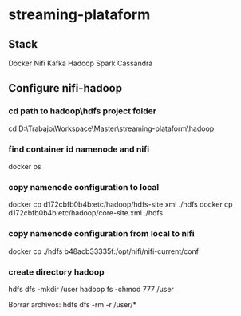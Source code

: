 # streaming-plataform
## Stack
Docker Nifi Kafka Hadoop Spark Cassandra

## Configure nifi-hadoop
### cd path to hadoop\hdfs project folder
cd D:\Trabajo\Workspace\Master\streaming-plataform\hadoop

### find container id namenode and nifi
docker ps

### copy namenode configuration to local
docker cp d172cbfb0b4b:etc/hadoop/hdfs-site.xml ./hdfs
docker cp d172cbfb0b4b:etc/hadoop/core-site.xml ./hdfs

### copy namenode configuration from local to nifi
docker cp ./hdfs b48acb33335f:/opt/nifi/nifi-current/conf

### create directory hadoop
hdfs dfs -mkdir /user
hadoop fs -chmod 777 /user

Borrar archivos:
hdfs dfs -rm -r /user/*